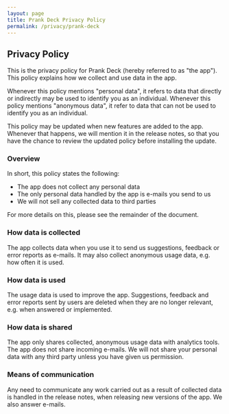 ```yaml
---
layout: page
title: Prank Deck Privacy Policy
permalink: /privacy/prank-deck
---
```


## Privacy Policy

This is the privacy policy for Prank Deck (hereby referred to as "the app"). This policy explains how we collect and use data in the app.

Whenever this policy mentions "personal data", it refers to data that directly or indirectly may be used to identify you as an individual. Whenever this policy mentions "anonymous data", it refer to data that can not be used to identify you as an individual.

This policy may be updated when new features are added to the app. Whenever that happens, we will mention it in the release notes, so that you have the chance to review the updated policy before installing the update.


### Overview

In short, this policy states the following:

 * The app does not collect any personal data
 * The only personal data handled by the app is e-mails you send to us
 * We will not sell any collected data to third parties
 
For more details on this, please see the remainder of the document.


### How data is collected

The app collects data when you use it to send us suggestions, feedback or error reports as e-mails. It may also collect anonymous usage data, e.g. how often it is used.


### How data is used

The usage data is used to improve the app. Suggestions, feedback and error reports sent by users are deleted when they are no longer relevant, e.g. when answered or implemented.


### How data is shared

The app only shares collected, anonymous usage data with analytics tools. The app does not share incoming e-mails. We will not share your personal data with any third party unless you have given us permission.


### Means of communication

Any need to communicate any work carried out as a result of collected data is handled in the release notes, when releasing new versions of the app. We also answer e-mails.